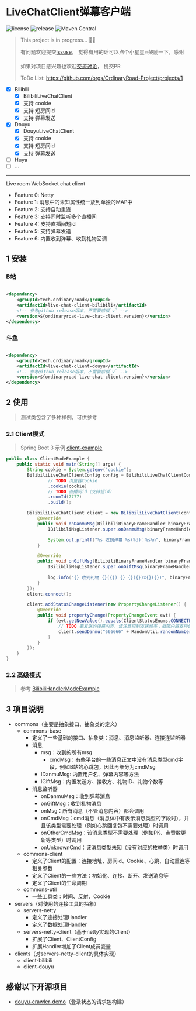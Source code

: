 # LiveChatClient弹幕客户端

![license](https://img.shields.io/github/license/OrdinaryRoad-Project/ordinaryroad-live-chat-client) ![release](https://img.shields.io/github/v/release/OrdinaryRoad-Project/ordinaryroad-live-chat-client) ![Maven Central](https://img.shields.io/maven-central/v/tech.ordinaryroad/live-chat-client)

> This project is in progress... 👨‍💻
>
> 有问题欢迎提交[issuse](https://github.com/OrdinaryRoad-Project/ordinaryroad-live-chat-client/issues)，
> 觉得有用的话可以点个小星星⭐️鼓励一下，感谢
>
> 如果对项目感兴趣也欢迎[交流讨论](https://github.com/OrdinaryRoad-Project/ordinaryroad-live-chat-client/discussions)，
> 提交PR
>
> ToDo List: https://github.com/orgs/OrdinaryRoad-Project/projects/1

- [x] Bilibili
  - [x] BilibiliLiveChatClient
  - [x] 支持 cookie
  - [x] 支持 短房间id
  - [x] 支持 弹幕发送
- [x] Douyu
  - [x] DouyuLiveChatClient
  - [x] 支持 cookie
  - [x] 支持 短房间id
  - [x] 支持 弹幕发送

- [ ] Huya
- [ ] ...

---

Live room WebSocket chat client

- Feature 0: Netty
- Feature 1: 消息中的未知属性统一放到单独的MAP中
- Feature 2: 支持自动重连
- Feature 3: 支持同时监听多个直播间
- Feature 4: 支持直播间短id
- Feature 5: 支持弹幕发送
- Feature 6: 内置收到弹幕、收到礼物回调

## 1 安装

### B站

```xml

<dependency>
    <groupId>tech.ordinaryroad</groupId>
    <artifactId>live-chat-client-bilibili</artifactId>
    <!-- 参考github release版本，不需要前缀`v` -->
    <version>${ordinaryroad-live-chat-client.version}</version>
</dependency>
```  

### 斗鱼

```xml

<dependency>
    <groupId>tech.ordinaryroad</groupId>
    <artifactId>live-chat-client-douyu</artifactId>
    <!-- 参考github release版本，不需要前缀`v` -->
    <version>${ordinaryroad-live-chat-client.version}</version>
</dependency>
```

## 2 使用

> 测试类包含了多种样例，可供参考

### 2.1 Client模式

> Spring Boot 3 示例 [client-example](https://github.com/OrdinaryRoad-Project/ordinaryroad-live-chat-client/tree/main/live-chat-client-examples/client-example)

```java
public class ClientModeExample {
    public static void main(String[] args) {
        String cookie = System.getenv("cookie");
        BilibiliLiveChatClientConfig config = BilibiliLiveChatClientConfig.builder()
                // TODO 浏览器Cookie
                .cookie(cookie)
                // TODO 直播间id（支持短id）
                .roomId(7777)
                .build();

        BilibiliLiveChatClient client = new BilibiliLiveChatClient(config, new IBilibiliMsgListener() {
            @Override
            public void onDanmuMsg(BilibiliBinaryFrameHandler binaryFrameHandler, DanmuMsgMsg msg) {
                IBilibiliMsgListener.super.onDanmuMsg(binaryFrameHandler, msg);

                System.out.printf("%s 收到弹幕 %s(%d)：%s%n", binaryFrameHandler.getRoomId(), msg.getUsername(), msg.getUid(), msg.getContent());
            }

            @Override
            public void onGiftMsg(BilibiliBinaryFrameHandler binaryFrameHandler, SendGiftMsg msg) {
                IBilibiliMsgListener.super.onGiftMsg(binaryFrameHandler, msg);
             
                log.info("{} 收到礼物 {}({}) {} {}({})x{}({})", binaryFrameHandler.getRoomId(), msg.getUsername(), msg.getUid(), msg.getData().getAction(), msg.getGiftName(), msg.getGiftId(), msg.getGiftCount(), msg.getGiftPrice());
            }
        });
        client.connect();

        client.addStatusChangeListener(new PropertyChangeListener() {
            @Override
            public void propertyChange(PropertyChangeEvent evt) {
                if (evt.getNewValue().equals(ClientStatusEnums.CONNECTED)) {
                    // TODO 要发送的弹幕内容，请注意控制发送频率；框架内置支持设置发送弹幕的最少时间间隔，小于时将忽略该次发送
                    client.sendDanmu("666666" + RandomUtil.randomNumbers(1));
                }
            }
        });
    }
}
```

### 2.2 高级模式

> 参考 [BilibiliHandlerModeExample](https://github.com/OrdinaryRoad-Project/ordinaryroad-live-chat-client/tree/main/live-chat-client-examples/handler-example/src/main/java/tech/ordinaryroad/live/chat/client/example/handler/BilibiliHandlerModeExample.java)

## 3 项目说明
- commons（主要是抽象接口、抽象类的定义）
  - commons-base
    - 定义了一些基础的接口、抽象类：消息、消息监听器、连接连监听器
    - 消息
      - msg：收到的所有msg
        - cmdMsg：有些平台的一些消息正文中没有消息类型cmd字段，例如B站的心跳包，因此再细分为cmdMsg
      - IDanmuMsg: 内置用户名、弹幕内容等方法
      - IGiftMsg：内置发送方、接收方、礼物ID、礼物个数等
    - 消息监听器
      - onDanmuMsg：收到弹幕消息
      - onGiftMsg：收到礼物消息
      - onMsg：所有消息（不管消息内容）都会调用
      - onCmdMsg：cmd消息（消息体中有表示消息类型的字段时），并且该类型需要处理（例如心跳回复包不需要处理）时调用
      - onOtherCmdMsg：该消息类型不需要处理（例如PK、点赞数更新等类型）时调用
      - onUnknownCmd：该消息类型未知（没有对应的枚举类）时调用
  - commons-client
    - 定义了Client的配置：连接地址、房间id、Cookie、心跳、自动重连等相关参数
    - 定义了Client的一些方法：初始化、连接、断开、发送消息等
    - 定义了Client的生命周期
  - commons-util
    - 一些工具类：时间、反射、Cookie
- servers（对使用的连接工具的抽象）
  - servers-netty
    - 定义了连接处理Handler
    - 定义了数据处理Handler
  - servers-netty-client（基于netty实现的Client）
    - 扩展了Client、ClientConfig
    - 扩展Handler增加了Client成员变量
- clients（对servers-netty-client的具体实现）
  - client-bilibili
  - client-douyu

## 感谢以下开源项目
- [douyu-crawler-demo](https://github.com/cj1128/douyu-crawler-demo)（登录状态的请求包构建）
